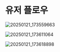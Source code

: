 # 유저 플로우


![20250121_173559663](/uploads/24286f0643afbe09e579cfbac72fc58a/20250121_173559663.jpg)


![20250121_173611064](/uploads/bbc0e9d260df07c8b327761b0b048c7f/20250121_173611064.jpg)


![20250121_173618898](/uploads/16f77050dcd324834acc16acdcc85330/20250121_173618898.jpg)